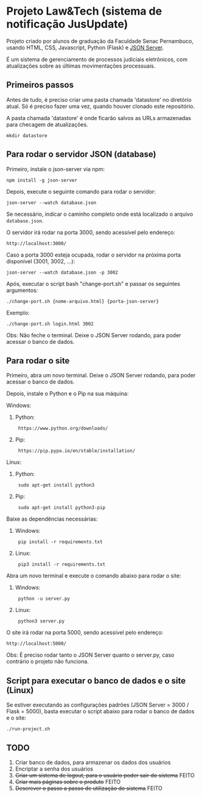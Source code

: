 # Projeto Law&Tech (sistema de notificação JusUpdate)

Projeto criado por alunos de graduação da Faculdade Senac Pernambuco, usando HTML, CSS, Javascript, Python (Flask) e [JSON Server](https://github.com/typicode/json-server).

É um sistema de gerenciamento de processos judiciais eletrônicos, com atualizações sobre as últimas movimentações processuais.

## Primeiros passos

Antes de tudo, é preciso criar uma pasta chamada 'datastore' no diretório atual. Só é preciso fazer uma vez, quando houver clonado este repositório.

A pasta chamada 'datastore' é onde ficarão salvos as URLs armazenadas para checagem de atualizações.

    mkdir datastore

## Para rodar o servidor JSON (database)

Primeiro, instale o json-server via npm:

    npm install -g json-server

Depois, execute o seguinte comando para rodar o servidor:

    json-server --watch database.json

Se necessário, indicar o caminho completo onde está localizado o arquivo `database.json`.

O servidor irá rodar na porta 3000, sendo acessível pelo endereço:

    http://localhost:3000/

Caso a porta 3000 esteja ocupada, rodar o servidor na próxima porta disponível (3001, 3002, ...):

    json-server --watch database.json -p 3002

Após, executar o script bash "change-port.sh" e passar os seguintes argumentos:

    ./change-port.sh {nome-arquivo.html} {porta-json-server}
    
Exemplo:
    
    ./change-port.sh login.html 3002

Obs: Não feche o terminal. Deixe o JSON Server rodando, para poder acessar o banco de dados.

## Para rodar o site

Primeiro, abra um novo terminal. Deixe o JSON Server rodando, para poder acessar o banco de dados.  

Depois, instale o Python e o Pip na sua máquina:

Windows:
   
1. Python: 

        https://www.python.org/downloads/

2. Pip: 

        https://pip.pypa.io/en/stable/installation/

Linux:

1. Python: 

        sudo apt-get install python3

2. Pip: 
    
        sudo apt-get install python3-pip  


Baixe as dependências necessárias:

1. Windows:

        pip install -r requirements.txt

2. Linux:

        pip3 install -r requirements.txt

Abra um novo terminal e execute o comando abaixo para rodar o site:

1. Windows:

        python -u server.py

2. Linux:

        python3 server.py

O site irá rodar na porta 5000, sendo acessível pelo endereço:

    http://localhost:5000/

Obs: É preciso rodar tanto o JSON Server quanto o server.py, caso contrário o projeto não funciona.

## Script para executar o banco de dados e o site (Linux)

Se estiver executando as configurações padrões (JSON Server = 3000 / Flask = 5000), basta executar o script abaixo para rodar o banco de dados e o site:

    ./run-project.sh

## TODO

1. Criar banco de dados, para armazenar os dados dos usuários  
2. Encriptar a senha dos usuários
3. <s>Criar um sistema de logout, para o usuário poder sair do sistema</s> FEITO
4. <s>Criar mais páginas sobre o produto</s> FEITO
5. <s>Descrever o passo a passo de utilização do sistema</s> FEITO
